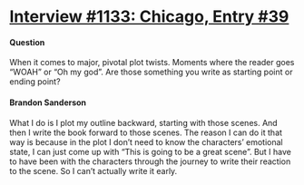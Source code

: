 # [Interview #1133: Chicago, Entry #39](https://www.theoryland.com/intvmain.php?i=1133#39)

#### Question

When it comes to major, pivotal plot twists. Moments where the reader goes “WOAH” or “Oh my god”. Are those something you write as starting point or ending point?

#### Brandon Sanderson

What I do is I plot my outline backward, starting with those scenes. And then I write the book forward to those scenes. The reason I can do it that way is because in the plot I don’t need to know the characters’ emotional state, I can just come up with “This is going to be a great scene”. But I have to have been with the characters through the journey to write their reaction to the scene. So I can’t actually write it early.


